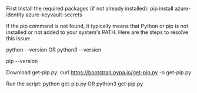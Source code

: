 First Install the required packages (if not already installed):
pip install azure-identity azure-keyvault-secrets

If the pip command is not found, it typically means that Python or pip is not installed or not added to your system's PATH. Here are the steps to resolve this issue:

python --version
OR
python3 --version

pip --version

Download get-pip.py:
curl https://bootstrap.pypa.io/get-pip.py -o get-pip.py

Run the script:
python get-pip.py
OR
python3 get-pip.py




